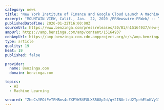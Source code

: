 ```yaml
---
category: news
title: "New York Institute of Finance and Google Cloud Launch A Machine Learning for Trading Specialization on Coursera"
excerpt: "MOUNTAIN VIEW, Calif., Jan.  22, 2020 /PRNewswire-PRWeb/ -- The New York Institute of Finance (NYIF) and Google Cloud announced a new Machine Learning for Trading Specialization available exclusively on the Coursera platform."
publishedDateTime: 2020-01-22T16:00:00Z
sourceUrl: https://www.benzinga.com/pressreleases/20/01/n15164937/new-york-institute-of-finance-and-google-cloud-launch-a-machine-learning-for-trading-specializatio
ampUrl: https://amp.benzinga.com/amp/content/15164937
cdnAmpUrl: https://amp-benzinga-com.cdn.ampproject.org/c/s/amp.benzinga.com/amp/content/15164937
type: article
quality: 19
heat: 19
published: false

provider:
  name: Benzinga.com
  domain: benzinga.com

topics:
  - AI
  - Machine Learning

secured: "ZheCsYEOtPvTEHBms4cZXFYW3NFGLXS508p2d/q+2INUrlzU2TpehEloKVy11D+tsr+h6skZvwUjx0R2thalqyrgAucsj1nqH1GKocs9M08UBNIF3lkwDXZIc9T2bhN/W6+SK875twys7vKdeJwlubGfN5MyjnMG1rPN+oL3Y6jZ1LATJQ5j0uISwKnZkwe0Zgc5Cj9Zbr6s7ZjxL99lNdwZ4sSmwyvPrfEimbXp0FEEP6gvgCfGz1OwHZOqhLcsnucHSoVO6POE5ob0FXyZ8Hnq9zz0XgBHXLBwkfWtlaY=;JrAgENCmlLBSLAAUNRl9jw=="
---
```


